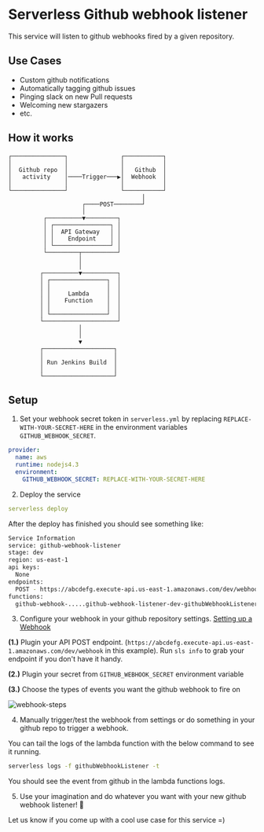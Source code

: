 <!--
title: 'AWS Serverless Github Webhook Listener example in NodeJS'
description: 'This service will listen to github webhooks fired by a given repository.'
layout: Doc
framework: v1
platform: AWS
language: nodeJS
authorLink: 'https://github.com/adambrgmn'
authorName: 'Adam Bergman'
authorAvatar: 'https://avatars1.githubusercontent.com/u/13746650?v=4&s=140'
-->
# Serverless Github webhook listener

This service will listen to github webhooks fired by a given repository.

## Use Cases

* Custom github notifications
* Automatically tagging github issues
* Pinging slack on new Pull requests
* Welcoming new stargazers
* etc.

## How it works

```
┌───────────────┐               ┌───────────┐
│               │               │           │
│  Github repo  │               │   Github  │
│   activity    │────Trigger───▶│  Webhook  │
│               │               │           │
└───────────────┘               └───────────┘
                                      │
                     ┌────POST────────┘
                     │
          ┌──────────▼─────────┐
          │ ┌────────────────┐ │
          │ │  API Gateway   │ │
          │ │    Endpoint    │ │
          │ └────────────────┘ │
          └─────────┬──────────┘
                    │
                    │
         ┌──────────▼──────────┐
         │ ┌────────────────┐  │
         │ │                │  │
         │ │     Lambda     │  │
         │ │    Function    │  │
         │ │                │  │
         │ └────────────────┘  │
         └─────────────────────┘
                    │
                    │
                    ▼
         ┌────────────────────┐
         │                    │
         │ Run Jenkins Build  │
         │                    │
         └────────────────────┘
```

## Setup

1. Set your webhook secret token in `serverless.yml` by replacing `REPLACE-WITH-YOUR-SECRET-HERE` in the environment variables `GITHUB_WEBHOOK_SECRET`.

  ```yml
  provider:
    name: aws
    runtime: nodejs4.3
    environment:
      GITHUB_WEBHOOK_SECRET: REPLACE-WITH-YOUR-SECRET-HERE
  ```

2. Deploy the service

  ```yaml
  serverless deploy
  ```

  After the deploy has finished you should see something like:
  ```bash
  Service Information
  service: github-webhook-listener
  stage: dev
  region: us-east-1
  api keys:
    None
  endpoints:
    POST - https://abcdefg.execute-api.us-east-1.amazonaws.com/dev/webhook
  functions:
    github-webhook-.....github-webhook-listener-dev-githubWebhookListener
  ```

3. Configure your webhook in your github repository settings. [Setting up a Webhook](https://developer.github.com/webhooks/creating/#setting-up-a-webhook)

  **(1.)** Plugin your API POST endpoint. (`https://abcdefg.execute-api.us-east-1.amazonaws.com/dev/webhook` in this example). Run `sls info` to grab your endpoint if you don't have it handy.

  **(2.)** Plugin your secret from `GITHUB_WEBHOOK_SECRET` environment variable

  **(3.)** Choose the types of events you want the github webhook to fire on

  ![webhook-steps](https://cloud.githubusercontent.com/assets/532272/21461773/db7cecd2-c911e6-936bbf4661fe14.jpg)


4. Manually trigger/test the webhook from settings or do something in your github repo to trigger a webhook.

  You can tail the logs of the lambda function with the below command to see it running.
  ```bash
  serverless logs -f githubWebhookListener -t
  ```

  You should see the event from github in the lambda functions logs.

5. Use your imagination and do whatever you want with your new github webhook listener! 🎉

Let us know if you come up with a cool use case for this service =)
